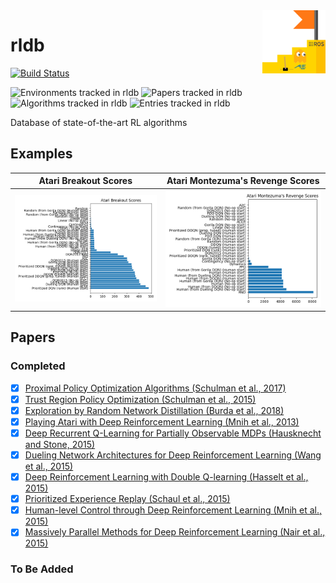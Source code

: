 <img src="docs/rldb.png" align="right" width="20%"/>

# rldb

[![Build Status](https://travis-ci.com/seungjaeryanlee/rldb.svg?branch=master)](https://travis-ci.com/seungjaeryanlee/rldb)

![Environments tracked in rldb](https://img.shields.io/badge/environments-57-blue.svg)
![Papers tracked in rldb](https://img.shields.io/badge/papers-10-blue.svg)
![Algorithms tracked in rldb](https://img.shields.io/badge/algorithms-37-blue.svg)
![Entries tracked in rldb](https://img.shields.io/badge/entries-1421-blue.svg)

Database of state-of-the-art RL algorithms

## Examples

| Atari Breakout Scores                              | Atari Montezuma's Revenge Scores                                       |
|:--------------------------------------------------:|:----------------------------------------------------------------------:|
| ![Atari Breakout Scores](/docs/atari-breakout.png) | ![Atari Montezuma's Revenge Scores](/docs/atari-montezuma-revenge.png) |

## Papers

### Completed

- [x] [Proximal Policy Optimization Algorithms (Schulman et al., 2017)](https://arxiv.org/abs/1707.06347)
- [x] [Trust Region Policy Optimization (Schulman et al., 2015)](https://arxiv.org/abs/1502.05477)
- [x] [Exploration by Random Network Distillation (Burda et al., 2018)](https://arxiv.org/abs/1810.12894)
- [x] [Playing Atari with Deep Reinforcement Learning (Mnih et al., 2013)](https://arxiv.org/abs/1312.5602)
- [x] [Deep Recurrent Q-Learning for Partially Observable MDPs (Hausknecht and Stone, 2015)](https://arxiv.org/abs/1507.06527)
- [x] [Dueling Network Architectures for Deep Reinforcement Learning (Wang et al., 2015)](https://arxiv.org/abs/1511.06581)
- [x] [Deep Reinforcement Learning with Double Q-learning (Hasselt et al., 2015)](https://arxiv.org/abs/1509.06461)
- [x] [Prioritized Experience Replay (Schaul et al., 2015)](https://arxiv.org/abs/1511.05952)
- [x] [Human-level Control through Deep Reinforcement Learning (Mnih et al., 2015)](https://deepmind.com/research/dqn/)
- [x] [Massively Parallel Methods for Deep Reinforcement Learning (Nair et al., 2015)](https://arxiv.org/abs/1507.04296)

### To Be Added
